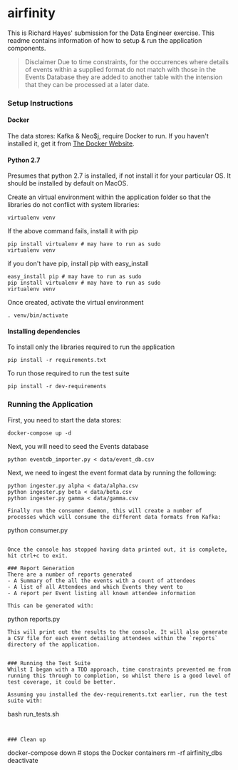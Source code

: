 # airfinity

This is Richard Hayes' submission for the Data Engineer exercise. This readme contains information of how to setup & run the application components.

> Disclaimer
> Due to time constraints, for the occurrences where details of events within a supplied format do not match with those in the Events Database they are added to another table with the intension that they can be processed at a later date.

### Setup Instructions

#### Docker
The data stores: Kafka & Neo$j, require Docker to run. If you haven't installed it, get it from [The Docker Website](https://www.docker.com/community-edition).

#### Python 2.7
Presumes that python 2.7 is installed, if not install it for your particular OS. It should be installed by default on MacOS.

Create an virtual environment within the application folder so that the libraries do not conflict with system libraries:
```!python
virtualenv venv
```
If the above command fails, install it with pip
```
pip install virtualenv # may have to run as sudo
virtualenv venv
```
if you don't have pip, install pip with easy_install
```
easy_install pip # may have to run as sudo
pip install virtualenv # may have to run as sudo
virtualenv venv
```

Once created, activate the virtual environment
```
. venv/bin/activate
```

#### Installing dependencies
To install only the libraries required to run the application
```
pip install -r requirements.txt
```
To run those required to run the test suite
```
pip install -r dev-requirements
```

### Running the Application
First, you need to start the data stores:
```
docker-compose up -d
```

Next, you will need to seed the Events database

```
python eventdb_importer.py < data/event_db.csv
```
Next, we need to ingest the event format data by running the following:
```
python ingester.py alpha < data/alpha.csv
python ingester.py beta < data/beta.csv
python ingester.py gamma < data/gamma.csv
```

```
Finally run the consumer daemon, this will create a number of processes which will consume the different data formats from Kafka:
```
python consumer.py
```

Once the console has stopped having data printed out, it is complete, hit ctrl+c to exit.

### Report Generation
There are a number of reports generated
- A Summary of the all the events with a count of attendees
- A list of all Attendees and which Events they went to
- A report per Event listing all known attendee information

This can be generated with:
```
python reports.py
```
This will print out the results to the console. It will also generate a CSV file for each event detailing attendees within the `reports` directory of the application.


### Running the Test Suite
Whilst I began with a TDD approach, time constraints prevented me from running this through to completion, so whilst there is a good level of test coverage, it could be better.

Assuming you installed the dev-requirements.txt earlier, run the test suite with:
```
bash run_tests.sh
```


### Clean up
```
docker-compose down # stops the Docker containers
rm -rf airfinity_dbs
deactivate
```
